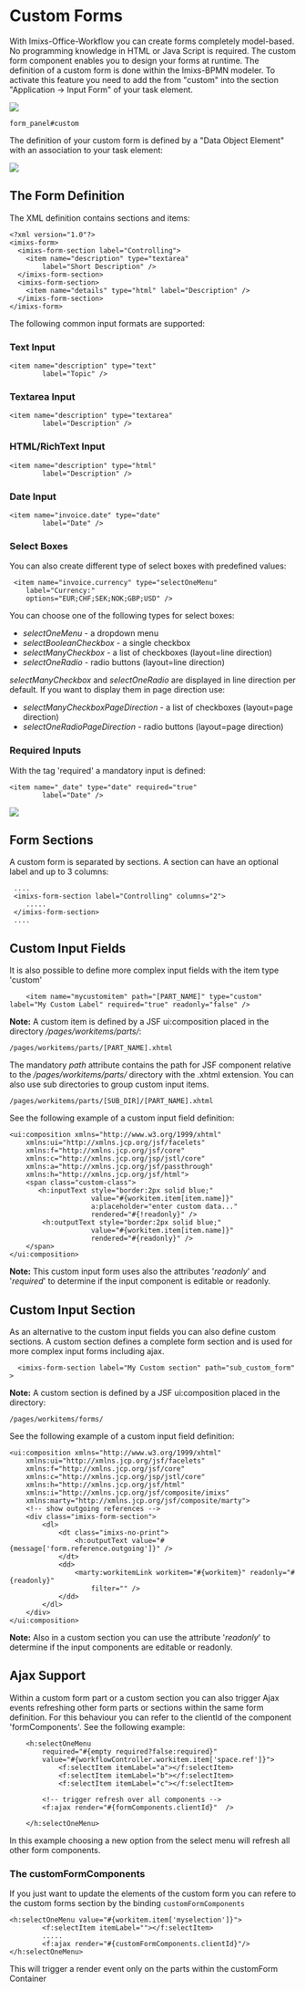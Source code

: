 # Custom Forms

With Imixs-Office-Workflow you can create forms completely model-based. No programming knowledge in HTML 
or Java Script is required.
The custom form component enables you to design your forms at runtime. The definition of a custom form is done within the Imixs-BPMN modeler.  To activate this feature you need to add the from "custom" into the section "Application -> Input Form" of your task element.


<img class="screenshot" src="custom_forms_01.png" /> 

	form_panel#custom


The definition of your custom form is defined by a "Data Object Element" with an association to your task element:

<img class="screenshot" src="imixs-bpmn-custom-forms.png" /> 


## The Form Definition

The XML definition contains sections and items:


	<?xml version="1.0"?>
	<imixs-form>
	  <imixs-form-section label="Controlling">
	    <item name="description" type="textarea"
	        label="Short Description" />
	  </imixs-form-section>
	  <imixs-form-section>
	    <item name="details" type="html" label="Description" />
	  </imixs-form-section>
	</imixs-form>
	
  
The following common input formats are supported:

### Text Input

	<item name="description" type="text"
	        label="Topic" />

### Textarea Input

	<item name="description" type="textarea"
	        label="Description" />

### HTML/RichText Input

	<item name="description" type="html"
	        label="Description" />

### Date Input

	<item name="invoice.date" type="date"
	        label="Date" />

### Select Boxes

You can also create different type of select boxes with predefined values:

	 <item name="invoice.currency" type="selectOneMenu" 
		label="Currency:"
		options="EUR;CHF;SEK;NOK;GBP;USD" />


You can choose one of the following types for select boxes:

 - *selectOneMenu*  - a dropdown menu
 - *selectBooleanCheckbox* - a single checkbox
 - *selectManyCheckbox* - a list of checkboxes  (layout=line direction)
 - *selectOneRadio* - radio buttons (layout=line direction)
 
*selectManyCheckbox* and *selectOneRadio* are displayed in line direction per default. If you want to display them in page direction use:

 - *selectManyCheckboxPageDirection* - a list of checkboxes (layout=page direction)
 - *selectOneRadioPageDirection* - radio buttons (layout=page direction)
						

### Required Inputs
With the tag 'required' a mandatory input is defined:

	<item name="_date" type="date" required="true"
	        label="Date" />



<img class="screenshot" src="imixs-bpmn-custom-forms-example-768x538.png" /> 



## Form Sections

A custom form is separated by sections. A section can have an optional label and up to 3 columns:



	 ....
	 <imixs-form-section label="Controlling" columns="2">
	 	.....
	 </imixs-form-section>
	 ....


## Custom Input Fields

It is also possible to define more complex input fields with the item type 'custom'

	    <item name="mycustomitem" path="[PART_NAME]" type="custom" label="My Custom Label" required="true" readonly="false" />

**Note:** A custom item is defined by a JSF ui:composition placed in the directory */pages/workitems/parts/*: 

	/pages/workitems/parts/[PART_NAME].xhtml
	
The mandatory *path* attribute contains the path for JSF component relative to the */pages/workitems/parts/* directory with the .xhtml extension. You can also use sub directories to group custom input items. 

	/pages/workitems/parts/[SUB_DIR]/[PART_NAME].xhtml

See the following example of a custom input field definition:

	<ui:composition xmlns="http://www.w3.org/1999/xhtml"
		xmlns:ui="http://xmlns.jcp.org/jsf/facelets"
		xmlns:f="http://xmlns.jcp.org/jsf/core"
		xmlns:c="http://xmlns.jcp.org/jsp/jstl/core"
		xmlns:a="http://xmlns.jcp.org/jsf/passthrough"
		xmlns:h="http://xmlns.jcp.org/jsf/html">
		<span class="custom-class"> 
		   <h:inputText style="border:2px solid blue;" 
		                value="#{workitem.item[item.name]}"
		                a:placeholder="enter custom data..." 
		                rendered="#{!readonly}" />
		    <h:outputText style="border:2px solid blue;" 
		                value="#{workitem.item[item.name]}"
		                rendered="#{readonly}" />
		</span>
	</ui:composition>

**Note:** This custom input form uses also the attributes '*readonly*' and '*required*' to determine if the input component is editable or readonly.


## Custom Input Section

As an alternative to the custom input fields you can also define custom sections. A custom section defines a complete form section and is used for more complex input forms including ajax.

	  <imixs-form-section label="My Custom section" path="sub_custom_form" > 


	
**Note:** A custom section is defined by a JSF ui:composition placed in the directory: 

	/pages/workitems/forms/


See the following example of a custom input field definition:


	<ui:composition xmlns="http://www.w3.org/1999/xhtml"
		xmlns:ui="http://xmlns.jcp.org/jsf/facelets"
		xmlns:f="http://xmlns.jcp.org/jsf/core"
		xmlns:c="http://xmlns.jcp.org/jsp/jstl/core"
		xmlns:h="http://xmlns.jcp.org/jsf/html"
		xmlns:i="http://xmlns.jcp.org/jsf/composite/imixs"
		xmlns:marty="http://xmlns.jcp.org/jsf/composite/marty">
		<!-- show outgoing references -->
		<div class="imixs-form-section">
			<dl>
				<dt class="imixs-no-print">
					<h:outputText value="#{message['form.reference.outgoing']}" />
				</dt>
				<dd>
					<marty:workitemLink workitem="#{workitem}" readonly="#{readonly}" 
						filter="" />
				</dd>
			</dl>
		</div>
	</ui:composition>


**Note:** Also in a custom section you can use the attribute '*readonly*' to determine if the input components are editable or readonly.

## Ajax Support

Within a custom form part or a custom section you can also trigger Ajax events refreshing other form parts or sections within the same form definition. For this behaviour you can refer to the clientId of the component 'formComponents'. See the following example:


		<h:selectOneMenu 
			required="#{empty required?false:required}"
			value="#{workflowController.workitem.item['space.ref']}">
				<f:selectItem itemLabel="a"></f:selectItem>
				<f:selectItem itemLabel="b"></f:selectItem>
				<f:selectItem itemLabel="c"></f:selectItem>
				
			<!-- trigger refresh over all components -->	
			<f:ajax render="#{formComponents.clientId}"  />
			
		</h:selectOneMenu>

In this example choosing a new option from the select menu will refresh all other form components. 

### The customFormComponents

If you just want to update the elements of the custom form you can refere to the custom forms section by the binding `customFormComponents`

	<h:selectOneMenu value="#{workitem.item['myselection']}">
			<f:selectItem itemLabel=""></f:selectItem>
			.....
			<f:ajax render="#{customFormComponents.clientId}"/>
	</h:selectOneMenu>

This will trigger a render event only on the parts within the customForm Container	 